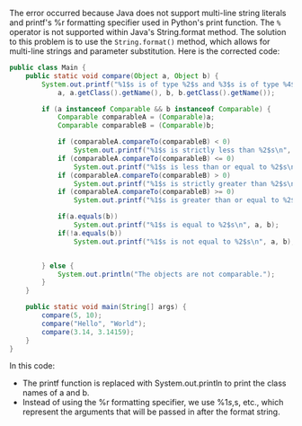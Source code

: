 The error occurred because Java does not support multi-line string literals and printf's %r formatting specifier used in Python's print function. The `%` operator is not supported within Java's String.format method. The solution to this problem is to use the `String.format()` method, which allows for multi-line strings and parameter substitution. Here is the corrected code:

```java
public class Main {
    public static void compare(Object a, Object b) {
        System.out.printf("%1$s is of type %2$s and %3$s is of type %4$s\n", 
            a, a.getClass().getName(), b, b.getClass().getName());

        if (a instanceof Comparable && b instanceof Comparable) {
            Comparable comparableA = (Comparable)a;
            Comparable comparableB = (Comparable)b;

            if (comparableA.compareTo(comparableB) < 0)
                System.out.printf("%1$s is strictly less than %2$s\n", a, b);
            if (comparableA.compareTo(comparableB) <= 0)
                System.out.printf("%1$s is less than or equal to %2$s\n", a, b);
            if (comparableA.compareTo(comparableB) > 0)
                System.out.printf("%1$s is strictly greater than %2$s\n", a, b);
            if (comparableA.compareTo(comparableB) >= 0)
                System.out.printf("%1$s is greater than or equal to %2$s\n", a, b);

            if(a.equals(b))
                System.out.printf("%1$s is equal to %2$s\n", a, b);
            if(!a.equals(b))
                System.out.printf("%1$s is not equal to %2$s\n", a, b);


        } else {
            System.out.println("The objects are not comparable.");
        }
    }

    public static void main(String[] args) {
        compare(5, 10);
        compare("Hello", "World");
        compare(3.14, 3.14159);
    }
}
```
In this code:

* The printf function is replaced with System.out.println to print the class names of a and b.
* Instead of using the %r formatting specifier, we use %1$s, %2$s, etc., which represent the arguments that will be passed in after the format string.
